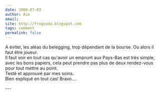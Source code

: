 ```yaml
---
date: 2008-07-03
author: Aie
email: 
site: http://frogouda.blogspot.com
tags: comment
permalink: false
---
```


<p>A éviter, les aléas du belegging, trop dépendant de la bourse. Ou alors il faut être joueur.<br />
Il faut voir en tout cas qu'avoir un emprunt aux Pays-Bas est très simple, avec les bons papiers, cela peut prendre pas plus de deux rendez-vous pour tout mettre au point.<br />
Testé et approuvé par mes soins.<br />
Bien expliqué en tout cas! Bravo....</p>
---